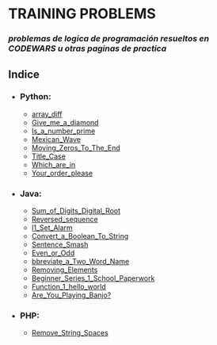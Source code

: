 # TRAINING PROBLEMS
###  *problemas de logica de programación resueltos en CODEWARS u otras paginas de practica*

## **Indice**
- ### Python:
    - [array_diff]
    - [Give_me_a_diamond]
    - [Is_a_number_prime]
    - [Mexican_Wave]
    - [Moving_Zeros_To_The_End]
    - [Title_Case]
    - [Which_are_in]
    - [Your_order_please]

- ### Java:
    - [Sum_of_Digits_Digital_Root]
    - [Reversed_sequence]
    - [l1_Set_Alarm]
    - [Convert_a_Boolean_To_String]
    - [Sentence_Smash]
    - [Even_or_Odd]
    - [bbreviate_a_Two_Word_Name]
    - [Removing_Elements]
    - [Beginner_Series_1_School_Paperwork]
    - [Function_1_hello_world]
    - [Are_You_Playing_Banjo?]

- ### PHP:
    - [Remove_String_Spaces]





[Sum_of_Digits_Digital_Root]: </Java/Sum_of_Digits_Digital_Root.md>
[array_diff]: </Python/array_diff.ipynb>
[Give_me_a_diamond]: </Python/Give me a diamond.ipynb>
[Is_a_number_prime]: </Python/Is_a_number_prime.ipynb>
[Mexican_Wave]: </Python/Mexican Wave.ipynb>
[Moving_Zeros_To_The_End]: </Python/Moving Zeros To The End.ipynb>
[Title_Case]: </Python/Title Case.ipynb>
[Which_are_in]: </Python/Which are in.ipynb>
[Your_order_please]: </Python/Your order, please.ipynb>
[Reversed_sequence]:</Java/reversed_sequence.md>
[l1_Set_Alarm]:</Java/l1_Set Alarm.md>
[Convert_a_Boolean_To_String]:</Java/Convert a Boolean to a String.md>
[Sentence_Smash]:</Java/Sentence_Smash.md>
[Even_or_Odd]:</Java/Even_or_Odd.md>
[bbreviate_a_Two_Word_Name]:</Java/bbreviate_a_Two_Word_Name.md>
[Removing_Elements]:</Java/Removing_Elements.md>
[Beginner_Series_1_School_Paperwork]:</Java/Beginner_Series_#1_School_Paperwork.md>
[Function_1_hello_world]:</Java/Function_1_hello_world.md>
[Remove_String_Spaces]:</php/Remove_String_Spaces.md>
[Are_You_Playing_Banjo?]:</Java/Are_You_Playing_Banjo.md>